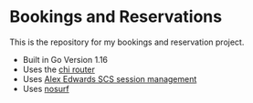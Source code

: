 # Bookings and Reservations 

This is the repository for my bookings and reservation project.

- Built in Go Version 1.16
- Uses the [chi router](https://github.com/go-chi/chi)
- Uses [Alex Edwards SCS session management](https://github.com/alexedwards/scs/v2)
- Uses [nosurf](https://github.com/justinas/nosurf) 
